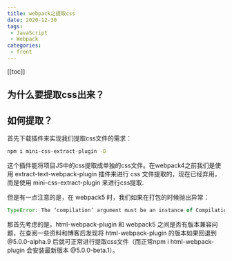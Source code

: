 ```yaml
---
title: webpack之提取css
date: 2020-12-30
tags:
 - JavaScript
 - Webpack
categories:
 - front
---
```


[[toc]]

## 为什么要提取css出来？

## 如何提取？

首先下载插件来实现我们提取css文件的需求：

```sh
npm i mini-css-extract-plugin -D
```

这个插件能将项目JS中的css提取成单独的css文件。在webpack4之前我们是使用 extract-text-webpack-plugin 插件来进行 css 文件提取的，现在已经弃用，而是使用 mini-css-extract-plugin 来进行css提取.

但是有一点注意的是，在 webpack5 时，我们如果在打包的时候抛出异常：

```javascript
TypeError: The ‘compilation‘ argument must be an instance of Compilation
```

那首先考虑的是，html-webpack-plugin 和 webpack5 之间是否有版本兼容问题，在查阅一些资料和博客后发现将 html-webpack-plugin 的版本如果回退到 @5.0.0-alpha.9 后就可正常进行提取css文件（而正常npm i html-webpack-plugin 会安装最新版本 @5.0.0-beta.1）。

